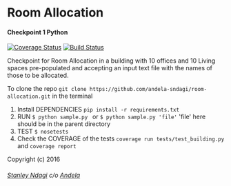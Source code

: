 # Room Allocation
#### Checkpoint 1 Python
[![Coverage Status](https://coveralls.io/repos/andela-sndagi/room-allocation/badge.svg?branch=develop&service=github)](https://coveralls.io/github/andela-sndagi/room-allocation?branch=develop)
[![Build Status](https://semaphoreci.com/api/v1/projects/4ce0bec9-06db-40eb-a90e-3833134d7c6a/651500/badge.svg)](https://semaphoreci.com/stanmd/room-allocation)

Checkpoint for Room Allocation in a building with 10 offices and 10 Living spaces pre-populated and accepting an input text file with the names of those to be allocated.

To clone the repo ```git clone https://github.com/andela-sndagi/room-allocation.git``` in the terminal

1. Install DEPENDENCIES
```pip install -r requirements.txt```
2. RUN
```$ python sample.py ```
or
```$ python sample.py 'file'``` 'file' here should be in the parent directory
3. TEST
```$ nosetests```
4. Check the COVERAGE of the tests
```coverage run tests/test_building.py``` and
```coverage report```

Copyright (c) 2016
###### [Stanley Ndagi](http://techkenyans.org/jamii/stanmd) c/o [Andela](http://andela.com)
